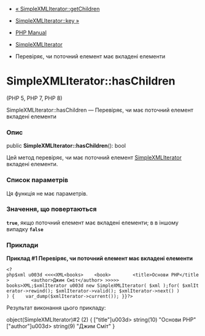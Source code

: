- [«
SimpleXMLIterator::getChildren](simplexmliterator.getchildren.md)
- [SimpleXMLIterator::key »](simplexmliterator.key.md)

- [PHP Manual](index.md)
- [SimpleXMLIterator](class.simplexmliterator.md)
- Перевіряє, чи поточний елемент має вкладені елементи

# SimpleXMLIterator::hasChildren

(PHP 5, PHP 7, PHP 8)

SimpleXMLIterator::hasChildren — Перевіряє, чи має поточний елемент
вкладені елементи

### Опис

public **SimpleXMLIterator::hasChildren**(): bool

Цей метод перевіряє, чи має поточний елемент
[SimpleXMLIterator](class.simplexmliterator.md) вкладені елементи.

### Список параметрів

Ця функція не має параметрів.

### Значення, що повертаються

**`true`**, якщо поточний елемент має вкладені елементи; в
в іншому випадку **`false`**

### Приклади

**Приклад #1 Перевіряє, чи поточний елемент має вкладені елементи**

`<?php$xml u003d <<<<XML<books>    <book>        <title>Основи PHP</title>        <author>Джим Сміт</author> >>>>> books>XML;$xmlIterator u003d new SimpleXMLIterator( $xml );for( $xmlIterator->rewind(); $xmlIterator->valid(); $xmlIterator->next() ) ) {    var_dump($xmlIterator->current()); }}?> `

Результат виконання цього прикладу:

object(SimpleXMLIterator)#2 (2) {
["title"]u003d>
string(10) "Основи PHP"
["author"]u003d>
string(9) "Джим Сміт"
}
